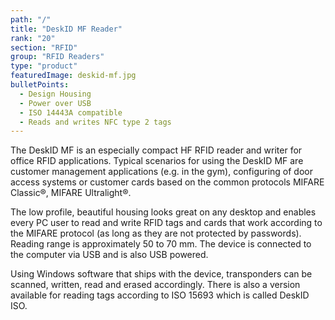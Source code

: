 ```yaml
---
path: "/"
title: "DeskID MF Reader"
rank: "20"
section: "RFID"
group: "RFID Readers"
type: "product"
featuredImage: deskid-mf.jpg
bulletPoints:
  - Design Housing
  - Power over USB
  - ISO 14443A compatible
  - Reads and writes NFC type 2 tags
---
```

The DeskID MF is an especially compact HF RFID reader and writer for office RFID applications. Typical scenarios for using the DeskID MF are customer management applications (e.g. in the gym), configuring of door access systems or customer cards based on the common protocols MIFARE Classic®, MIFARE Ultralight®.

The low profile, beautiful housing looks great on any desktop and enables every PC user to read and write RFID tags and cards that work according to the MIFARE protocol (as long as they are not protected by passwords). Reading range is approximately 50 to 70 mm. The device is connected to the computer via USB and is also USB powered.

Using Windows software that ships with the device, transponders can be scanned, written, read and erased accordingly. There is also a version available for reading tags according to ISO 15693 which is called DeskID ISO.

